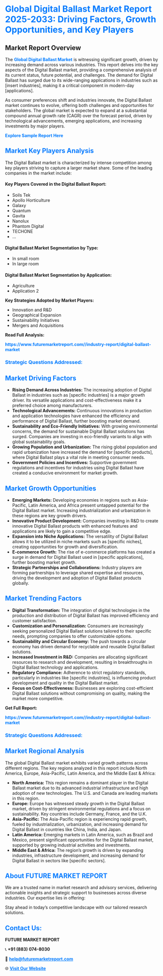 <h1 style="color: #007BFF;">Global Digital Ballast Market Report 2025-2033: Driving Factors, Growth Opportunities, and Key Players</h1>

<section id="overview">
<h2>Market Report Overview</h2>
<p>The <a href="https://www.futuremarketreport.com//industry-report/digital-ballast-market" style="color: #007BFF; text-decoration: none;"><strong>Global Digital Ballast Market</strong></a> is witnessing significant growth, driven by increasing demand across various industries. This report delves into the key aspects of the Digital Ballast market, providing a comprehensive analysis of its current status, future potential, and challenges. The demand for Digital Ballast has surged due to its wide-ranging applications in industries such as [insert industries], making it a critical component in modern-day [applications].</p>
<p>As consumer preferences shift and industries innovate, the Digital Ballast market continues to evolve, offering both challenges and opportunities for stakeholders. The global market is expected to expand at a substantial compound annual growth rate (CAGR) over the forecast period, driven by technological advancements, emerging applications, and increasing investments by major players.</p>
</section>

<section id="overview">
<p><a href="https://www.futuremarketreport.com//request-sample/reportId=56739" style="color: #007BFF; text-decoration: none;"><strong>Explore Sample Report Here</strong></a></p>
</section>

<section id="key-players">
<h2 style="color: #007BFF;">Market Key Players Analysis</h2>
<p>The Digital Ballast market is characterized by intense competition among key players striving to capture a larger market share. Some of the leading companies in the market include:</p>
<h4>Key Players Covered in the Digital Ballast Report:</h4>
<ul><li>Soils Tek</li><li>Apollo Horticulture</li><li>Galaxy</li><li>Quantum</li><li>Gavita</li><li>Nanolux</li><li>Phantom Digital</li><li>TECHONE</li><li>...</li></ul>
<h4>Digital Ballast Market Segmentation by Type:</h4>
<ul><li>In small room</li><li>In large room</li></ul>

<h4>Digital Ballast Market Segmentation by Application:</h4>
<ul><li>Agriculture</li><li>Application 2</li></ul>
<p><strong>Key Strategies Adopted by Market Players:</strong></p>
<ul>
<li>Innovation and R&D</li>
<li>Geographical Expansion</li>
<li>Sustainability Initiatives</li>
<li>Mergers and Acquisitions</li>
</ul>
</section>

<section>
<p><strong>Read Full Analysis: </strong></p><a href="https://www.futuremarketreport.com//industry-report/digital-ballast-market" style="color: #007BFF; text-decoration: none;"><strong>https://www.futuremarketreport.com//industry-report/digital-ballast-market</strong></a>
<h3 style="color: #007BFF;">Strategic Questions Addressed:</h3>
</section>

<section id="driving-factors">
<h2 style="color: #007BFF;">Market Driving Factors</h2>
<ul>
<li><strong>Rising Demand Across Industries:</strong> The increasing adoption of Digital Ballast in industries such as [specific industries] is a major growth driver. Its versatile applications and cost-effectiveness make it a preferred choice among manufacturers.</li>
<li><strong>Technological Advancements:</strong> Continuous innovations in production and application technologies have enhanced the efficiency and performance of Digital Ballast, further boosting market demand.</li>
<li><strong>Sustainability and Eco-Friendly Initiatives:</strong> With growing environmental concerns, the demand for sustainable Digital Ballast solutions has surged. Companies are investing in eco-friendly variants to align with global sustainability goals.</li>
<li><strong>Growing Population and Urbanization:</strong> The rising global population and rapid urbanization have increased the demand for [specific products], where Digital Ballast plays a vital role in meeting consumer needs.</li>
<li><strong>Government Policies and Incentives:</strong> Supportive government regulations and incentives for industries using Digital Ballast have created a conducive environment for market growth.</li>
</ul>
</section>

<section id="growth-opportunities">
<h2 style="color: #007BFF;">Market Growth Opportunities</h2>
<ul>
<li><strong>Emerging Markets:</strong> Developing economies in regions such as Asia-Pacific, Latin America, and Africa present untapped potential for the Digital Ballast market. Increasing industrialization and urbanization in these regions are key growth drivers.</li>
<li><strong>Innovative Product Development:</strong> Companies investing in R&D to create innovative Digital Ballast products with enhanced features and applications are likely to gain a competitive edge.</li>
<li><strong>Expansion into Niche Applications:</strong> The versatility of Digital Ballast allows it to be utilized in niche markets such as [specific niches], creating opportunities for growth and diversification.</li>
<li><strong>E-commerce Growth:</strong> The rise of e-commerce platforms has created a surge in demand for Digital Ballast used in [specific applications], further boosting market growth.</li>
<li><strong>Strategic Partnerships and Collaborations:</strong> Industry players are forming partnerships to leverage shared expertise and resources, driving the development and adoption of Digital Ballast products globally.</li>
</ul>
</section>

<section id="trending-factors">
<h2 style="color: #007BFF;">Market Trending Factors</h2>
<ul>
<li><strong>Digital Transformation:</strong> The integration of digital technologies in the production and distribution of Digital Ballast has improved efficiency and customer satisfaction.</li>
<li><strong>Customization and Personalization:</strong> Consumers are increasingly seeking personalized Digital Ballast solutions tailored to their specific needs, prompting companies to offer customizable options.</li>
<li><strong>Sustainability and Circular Economy:</strong> The push towards a circular economy has driven demand for recyclable and reusable Digital Ballast solutions.</li>
<li><strong>Increased Investment in R&D:</strong> Companies are allocating significant resources to research and development, resulting in breakthroughs in Digital Ballast technology and applications.</li>
<li><strong>Regulatory Compliance:</strong> Adherence to strict regulatory standards, particularly in industries like [specific industries], is influencing product development and quality in the Digital Ballast market.</li>
<li><strong>Focus on Cost-Effectiveness:</strong> Businesses are exploring cost-efficient Digital Ballast solutions without compromising on quality, making the market more competitive.</li>
</ul>
</section>

<section>
<p><strong>Get Full Report: </strong></p><a href="https://www.futuremarketreport.com//industry-report/digital-ballast-market" style="color: #007BFF; text-decoration: none;"><strong>https://www.futuremarketreport.com//industry-report/digital-ballast-market</strong></a>
<h3 style="color: #007BFF;">Strategic Questions Addressed:</h3>
</section>


<section id="regional-analysis">
<h2 style="color: #007BFF;">Market Regional Analysis</h2>
<p>The global Digital Ballast market exhibits varied growth patterns across different regions. The key regions analyzed in this report include North America, Europe, Asia-Pacific, Latin America, and the Middle East & Africa:</p>
<ul>
<li><strong>North America:</strong> This region remains a dominant player in the Digital Ballast market due to its advanced industrial infrastructure and high adoption of new technologies. The U.S. and Canada are leading markets in this region.</li>
<li><strong>Europe:</strong> Europe has witnessed steady growth in the Digital Ballast market, driven by stringent environmental regulations and a focus on sustainability. Key countries include Germany, France, and the U.K.</li>
<li><strong>Asia-Pacific:</strong> The Asia-Pacific region is experiencing rapid growth, fueled by industrialization, urbanization, and increasing demand for Digital Ballast in countries like China, India, and Japan.</li>
<li><strong>Latin America:</strong> Emerging markets in Latin America, such as Brazil and Mexico, present significant opportunities for the Digital Ballast market, supported by growing industrial activities and investments.</li>
<li><strong>Middle East & Africa:</strong> The region’s growth is driven by expanding industries, infrastructure development, and increasing demand for Digital Ballast in sectors like [specific sectors].</li>
</ul>
</section>

<footer>
<h2 style="color: #007BFF;">About FUTURE MARKET REPORT</h2>
<p>We are a trusted name in market research and advisory services, delivering actionable insights and strategic support to businesses across diverse industries. Our expertise lies in offering:</p>

<p>Stay ahead in today’s competitive landscape with our tailored research solutions.</p>

<h2 style="color: #007BFF;">Contact Us:</h2>
<p><strong>FUTURE MARKET REPORT</strong></p>
<p>📞 <strong>+91 (883) 074-8030</strong></p>
<p>📧 <strong><a href="mailto:help@futuremarketreport.com" style="color: #007BFF;">help@futuremarketreport.com</a></strong></p>
<p>🌐 <strong><a href="https://www.futuremarketreport.com/" style="color: #007BFF;">Visit Our Website</a></strong></p>
</footer>
